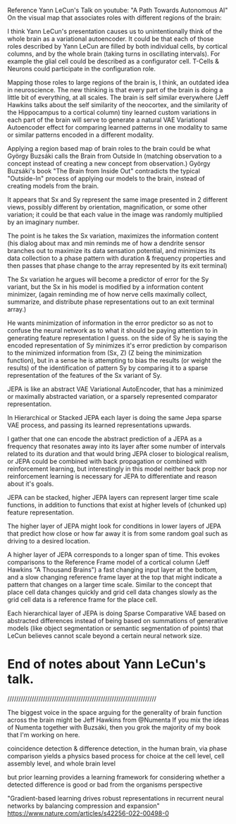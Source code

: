 Reference Yann LeCun's Talk on youtube: "A Path Towards Autonomous AI" On the visual map that associates roles with different regions of the brain:

I think Yann LeCun's presentation causes us to unintentionally think of the whole brain as a variational autoencoder. It could be that each of those roles described by Yann LeCun are filled by both individual cells, by cortical columns, and by the whole brain (taking turns in oscillating intervals). For example the glial cell could be described as a configurator cell. T-Cells & Neurons could participate in the configuration role.

Mapping those roles to large regions of the brain is, I think, an outdated idea in neuroscience. The new thinking is that every part of the brain is doing a little bit of everything, at all scales. The brain is self similar everywhere (Jeff Hawkins talks about the self similarity of the neocortex, and the similarity of the Hippocampus to a cortical column) tiny learned custom variations in each part of the brain will serve to generate a natural VAE Variational Autoencoder effect for comparing learned patterns in one modality to same or similar patterns encoded in a different modality.

Applying a region based map of brain roles to the brain could be what György Buzsáki calls the Brain from Outside In (matching observation to a concept instead of creating a new concept from observation.) György Buzsáki's book "The Brain from Inside Out" contradicts the typical "Outside-In" process of applying our models to the brain, instead of creating models from the brain.

It appears that Sx and Sy represent the same image presented in 2 different views, possibly different by orientation, magnification, or some other variation; it could be that each value in the image was randomly multiplied by an imaginary number.

The point is he takes the Sx variation, maximizes the information content (his dialog about max and min reminds me of how a dendrite sensor branches out to maximize its data sensation potential, and minimizes its data collection to a phase pattern with duration & frequency properties and then passes that phase change to the array represented by its exit terminal)

The Sx variation he argues will become a predictor of error for the Sy variant, but the Sx in his model is modified by a information content minimizer, (again reminding me of how nerve cells maximally collect, summarize, and distribute phase representations out to an exit terminal array.)

He wants minimization of information in the error predictor so as not to confuse the neural network as to what it should be paying attention to in generating feature representation I guess. on the side of Sy he is saying the encoded representation of Sy minimizes it's error prediction by comparison to the minimized information from (Sx, Z) (Z being the minimization function), but in a sense he is attempting to bias the results (or weight the results) of the identification of pattern Sy by comparing it to a sparse representation of the features of the Sx variant of Sy.

JEPA is like an abstract VAE Variational AutoEncoder, that has a minimized or maximally abstracted variation, or a sparsely represented comparator representation.

In Hierarchical or Stacked JEPA each layer is doing the same Jepa sparse VAE process, and passing its learned representations upwards.

I gather that one can encode the abstract prediction of a JEPA as a frequency that resonates away into its layer after some number of intervals related to its duration and that would bring JEPA closer to biological realism, or JEPA could be combined with back propagation or combined with reinforcement learning, but interestingly in this model neither back prop nor reinforcement learning is necessary for JEPA to differentiate and reason about it's goals.

JEPA can be stacked, higher JEPA layers can represent larger time scale functions, in addition to functions that exist at higher levels of (chunked up) feature representation.

The higher layer of JEPA might look for conditions in lower layers of JEPA that predict how close or how far away it is from some random goal such as driving to a desired location.

A higher layer of JEPA corresponds to a longer span of time. This evokes comparisons to the Reference Frame model of a cortical column (Jeff Hawkins "A Thousand Brains") a fast changing input layer at the bottom, and a slow changing reference frame layer at the top that might indicate a pattern that changes on a larger time scale. Similar to the concept that place cell data changes quickly and grid cell data changes slowly as the grid cell data is a reference frame for the place cell.

Each hierarchical layer of JEPA is doing Sparse Comparative VAE based on abstracted differences instead of being based on summations of generative models (like object segmentation or semantic segmentation of points) that LeCun believes cannot scale beyond a certain neural network size.

# End of notes about Yann LeCun's talk.

///////////////////////////////////////////////////////////////////

The biggest voice in the space arguing for the generality of brain function across the brain might be Jeff Hawkins from @Numenta If you mix the ideas of Numenta together with Buzsáki, then you grok the majority of my book that I'm working on here.

coincidence detection & difference detection, in the human brain, via phase comparison yields a physics based process for choice at the cell level, cell assembly level, and whole brain level

but prior learning provides a learning framework for considering whether a detected difference is good or bad from the organisms perspective

"Gradient-based learning drives robust representations in recurrent neural networks by balancing compression and expansion"
https://www.nature.com/articles/s42256-022-00498-0


